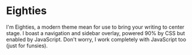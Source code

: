 Eighties
========

I'm Eighties, a modern theme mean for use to bring your writing to center stage. I boast a navigation and sidebar overlay, powered 90% by CSS but enabled by JavaScript. Don't worry, I work completely with JavaScript too (just for funsies).
